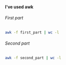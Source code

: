 #### I've used awk

###### First part
```bash
awk -f first_part | wc -l
```

###### Second part
```bash
awk -f second_part | wc -l
```

